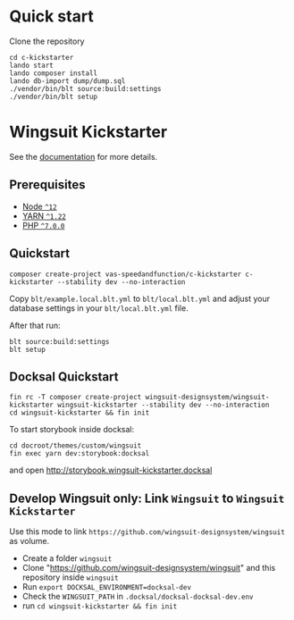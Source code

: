 # Quick start

Clone the repository

```
cd c-kickstarter
lando start
lando composer install
lando db-import dump/dump.sql
./vendor/bin/blt source:build:settings
./vendor/bin/blt setup
```

# Wingsuit Kickstarter
See the [documentation](https://wingsuit-designsystem.github.io/drupal/ui_patterns/) for more details.

## Prerequisites

- [Node `^12`](https://nodejs.org)
- [YARN `^1.22`](https://classic.yarnpkg.com/)
- [PHP `^7.0.0`](https://php.net)

## Quickstart
```
composer create-project vas-speedandfunction/c-kickstarter c-kickstarter --stability dev --no-interaction
```
Copy `blt/example.local.blt.yml` to `blt/local.blt.yml` and adjust your database settings in your `blt/local.blt.yml` file.

After that run:
```
blt source:build:settings
blt setup
```


## Docksal Quickstart
```
fin rc -T composer create-project wingsuit-designsystem/wingsuit-kickstarter wingsuit-kickstarter --stability dev --no-interaction
cd wingsuit-kickstarter && fin init
```
To start storybook inside docksal:
```
cd docroot/themes/custom/wingsuit
fin exec yarn dev:storybook:docksal
```
and open http://storybook.wingsuit-kickstarter.docksal


## Develop Wingsuit only: Link `Wingsuit` to `Wingsuit Kickstarter`
Use this mode to link `https://github.com/wingsuit-designsystem/wingsuit` as volume.

   * Create a folder `wingsuit`
   * Clone "https://github.com/wingsuit-designsystem/wingsuit" and this repository inside `wingsuit`
   * Run `export DOCKSAL_ENVIRONMENT=docksal-dev`
   * Check the `WINGSUIT_PATH` in `.docksal/docksal-docksal-dev.env`
   * run `cd wingsuit-kickstarter && fin init`
